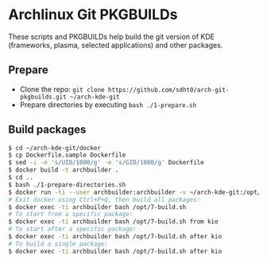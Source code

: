 # Archlinux Git PKGBUILDs

These scripts and PKGBUILDs help build the git version of KDE (frameworks, plasma, selected applications) and other packages.

## Prepare

* Clone the repo: `git clone https://github.com/sdht0/arch-git-pkgbuilds.git ~/arch-kde-git`
* Prepare directories by executing `bash ./1-prepare.sh`

## Build packages

```bash
$ cd ~/arch-kde-git/docker
$ cp Dockerfile.sample Dockerfile
$ sed -i -e 's/UID/1000/g' -e 's/GID/1000/g' Dockerfile
$ docker build -t archbuilder .
$ cd ..
$ bash ./1-prepare-directories.sh
$ docker run -ti --user archbuilder:archbuilder -v ~/arch-kde-git:/opt/arch-kde-git -v ~/arch-kde-git/repo:/opt/repo --tmpfs /opt/tmpfs:exec --name archbuilder archbuilder bash
# Exit docker using Ctrl+P+Q, then build all packages:
$ docker exec -ti archbuilder bash /opt/7-build.sh
# To start from a specific package:
$ docker exec -ti archbuilder bash /opt/7-build.sh from kio
# To start after a specific package:
$ docker exec -ti archbuilder bash /opt/7-build.sh after kio
# To build a single package:
$ docker exec -ti archbuilder bash /opt/7-build.sh after kio
```
